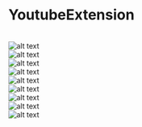 # YoutubeExtension
<br/>![alt text](https://github.com/BelfoSamad/YoutubeExtension/blob/Morched23MJ/Growthy%20-%20Popup%20Screenshots/Intro.png)
<br/>![alt text](https://github.com/BelfoSamad/YoutubeExtension/blob/Morched23MJ/Growthy%20-%20Popup%20Screenshots/Parent%20Register.png)
<br/>![alt text](https://github.com/BelfoSamad/YoutubeExtension/blob/Morched23MJ/Growthy%20-%20Popup%20Screenshots/Parent%20Login.png)
<br/>![alt text](https://github.com/BelfoSamad/YoutubeExtension/blob/Morched23MJ/Growthy%20-%20Popup%20Screenshots/Add%20Child%201.png)
<br/>![alt text](https://github.com/BelfoSamad/YoutubeExtension/blob/Morched23MJ/Growthy%20-%20Popup%20Screenshots/Add%20Child%202.png)
<br/>![alt text](https://github.com/BelfoSamad/YoutubeExtension/blob/Morched23MJ/Growthy%20-%20Popup%20Screenshots/Add%20Child%203.png)
<br/>![alt text](https://github.com/BelfoSamad/YoutubeExtension/blob/Morched23MJ/Growthy%20-%20Popup%20Screenshots/Child%20Login.png)
<br/>![alt text](https://github.com/BelfoSamad/YoutubeExtension/blob/Morched23MJ/Growthy%20-%20Popup%20Screenshots/Dashboard%201.png)
<br/>![alt text](https://github.com/BelfoSamad/YoutubeExtension/blob/Morched23MJ/Growthy%20-%20Popup%20Screenshots/Dashboard%202.png)
